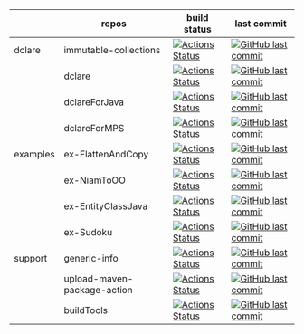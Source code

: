 |   | repos | build status | last commit |
|---|-------|--------------|-------------|
| dclare | immutable-collections | [![Actions Status](https://github.com/ModelingValueGroup/immutable-collections/workflows/build%20and%20test/badge.svg)](https://github.com/ModelingValueGroup/immutable-collections/actions) | [![GitHub last commit](https://img.shields.io/github/last-commit/ModelingValueGroup/immutable-collections?style=plastic)](https://github.com/ModelingValueGroup/immutable-collections) |
|  | dclare | [![Actions Status](https://github.com/ModelingValueGroup/dclare/workflows/build%20and%20test/badge.svg)](https://github.com/ModelingValueGroup/dclare/actions) | [![GitHub last commit](https://img.shields.io/github/last-commit/ModelingValueGroup/dclare?style=plastic)](https://github.com/ModelingValueGroup/dclare) |
|  | dclareForJava | [![Actions Status](https://github.com/ModelingValueGroup/dclareForJava/workflows/build%20and%20test/badge.svg)](https://github.com/ModelingValueGroup/dclareForJava/actions) | [![GitHub last commit](https://img.shields.io/github/last-commit/ModelingValueGroup/dclareForJava?style=plastic)](https://github.com/ModelingValueGroup/dclareForJava) |
|  | dclareForMPS | [![Actions Status](https://github.com/ModelingValueGroup/dclareForMPS/workflows/build%20and%20test/badge.svg)](https://github.com/ModelingValueGroup/dclareForMPS/actions) | [![GitHub last commit](https://img.shields.io/github/last-commit/ModelingValueGroup/dclareForMPS?style=plastic)](https://github.com/ModelingValueGroup/dclareForMPS) |
| examples | ex-FlattenAndCopy | [![Actions Status](https://github.com/ModelingValueGroup/ex-FlattenAndCopy/workflows/notYetImplemented/badge.svg)](https://github.com/ModelingValueGroup/ex-FlattenAndCopy/actions) | [![GitHub last commit](https://img.shields.io/github/last-commit/ModelingValueGroup/ex-FlattenAndCopy?style=plastic)](https://github.com/ModelingValueGroup/ex-FlattenAndCopy) |
|  | ex-NiamToOO | [![Actions Status](https://github.com/ModelingValueGroup/ex-NiamToOO/workflows/notYetImplemented/badge.svg)](https://github.com/ModelingValueGroup/ex-NiamToOO/actions) | [![GitHub last commit](https://img.shields.io/github/last-commit/ModelingValueGroup/ex-NiamToOO?style=plastic)](https://github.com/ModelingValueGroup/ex-NiamToOO) |
|  | ex-EntityClassJava | [![Actions Status](https://github.com/ModelingValueGroup/ex-EntityClassJava/workflows/notYetImplemented/badge.svg)](https://github.com/ModelingValueGroup/ex-EntityClassJava/actions) | [![GitHub last commit](https://img.shields.io/github/last-commit/ModelingValueGroup/ex-EntityClassJava?style=plastic)](https://github.com/ModelingValueGroup/ex-EntityClassJava) |
|  | ex-Sudoku | [![Actions Status](https://github.com/ModelingValueGroup/ex-Sudoku/workflows/notYetImplemented/badge.svg)](https://github.com/ModelingValueGroup/ex-Sudoku/actions) | [![GitHub last commit](https://img.shields.io/github/last-commit/ModelingValueGroup/ex-Sudoku?style=plastic)](https://github.com/ModelingValueGroup/ex-Sudoku) |
| support | generic-info | [![Actions Status](https://github.com/ModelingValueGroup/generic-info/workflows/check/badge.svg)](https://github.com/ModelingValueGroup/generic-info/actions) | [![GitHub last commit](https://img.shields.io/github/last-commit/ModelingValueGroup/generic-info?style=plastic)](https://github.com/ModelingValueGroup/generic-info) |
|  | upload-maven-package-action | [![Actions Status](https://github.com/ModelingValueGroup/upload-maven-package-action/workflows/test/badge.svg)](https://github.com/ModelingValueGroup/upload-maven-package-action/actions) | [![GitHub last commit](https://img.shields.io/github/last-commit/ModelingValueGroup/upload-maven-package-action?style=plastic)](https://github.com/ModelingValueGroup/upload-maven-package-action) |
|  | buildTools | [![Actions Status](https://github.com/ModelingValueGroup/buildTools/workflows/build%20and%20test/badge.svg)](https://github.com/ModelingValueGroup/buildTools/actions) | [![GitHub last commit](https://img.shields.io/github/last-commit/ModelingValueGroup/buildTools?style=plastic)](https://github.com/ModelingValueGroup/buildTools) |
